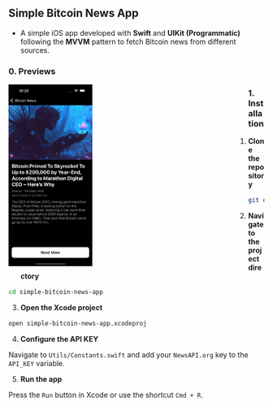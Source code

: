 ## Simple Bitcoin News App

- A simple iOS app developed with **Swift** and **UIKit (Programmatic)** following the **MVVM** pattern to fetch Bitcoin news from different sources.

### 0. Previews

<div style="float: left;">
    <img src=".github/previews/2.png" style="width: 35%;" />
</div>

### 1. Installation

1. **Clone the repository**

```sh
git clone https://github.com/otegecmis/simple-bitcoin-news-app.git
```

2. **Navigate to the project directory**

```sh
cd simple-bitcoin-news-app
```

3. **Open the Xcode project**

```sh
open simple-bitcoin-news-app.xcodeproj
```

4. **Configure the API KEY**

Navigate to `Utils/Constants.swift` and add your `NewsAPI.org` key to the `API_KEY` variable.

5. **Run the app**

Press the `Run` button in Xcode or use the shortcut `Cmd + R`.
